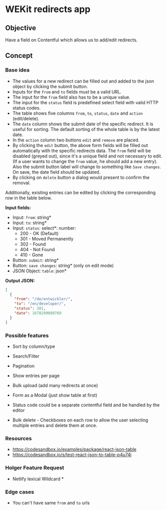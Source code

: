 # WEKit redirects app

## Objective
Have a field on Contentful which allows us to add/edit redirects.

## Concept

### Base idea

* The values for a new redirect can be filled out and added to the json object by clicking the submit button.
* Inputs for the `from` and `to` fields must be a valid URL.
* The input for the `from` field also has to be a unique value.
* The input for the `status` field is predefined select field with valid HTTP status codes.
* The table shows five columns `from`, `to`, `status`, `date` and `action` (edit/delete).
* The `date` column shows the submit date of the specific redirect. It is useful for sorting. The default sorting of the whole table is by the latest date.
* In the `action` column two buttons `edit` and `remove` are placed.
* By clicking the `edit` button, the above form fields will be filled out automatically with the specific redirects data. The `from` field will be disabled (greyed out), since it's a unique field and not necessary to edit. (If a user wants to change the `from` value, he should add a new entry). Also the submit button label will change to something like `Save changes`. On save, the date field should be updated.
* By clicking on `delete` button a dialog would present to confirm the removal.

Additionally, existing entries can be edited by clicking the corresponding row in the table below.

**Input fields:**
- Input: `from`: string*
- Input: `to`: string*
- Input: `status`: select*: number:
  - 200 - OK (Default)
  - 301 - Moved Permanently
  - 302 - Found
  - 404 - Not Found
  - 410 - Gone
- Button: `submit`: string*
- Button: `save changes`: string* (only on edit mode)
- JSON Object: `table`: json*

**Output JSON:**
```json
[
  {
    "from": "/de/entwickler/",
    "to": "/en/developer/",
    "status": 301,
    "date": 1678299089769
  }
]
```

### Possible features
- Sort by column/type
- Search/Filter
- Pagination
- Show entries per page
- Bulk upload (add many redirects at once)

- Form as a Modal (just show table at first)
- Status code could be a separate contentful field and be handled by the editor
- Bulk delete - Checkboxes on each row to allow the user selecting multiple entries and delete them at once.

### Resources

- https://codesandbox.io/examples/package/react-json-table
- https://codesandbox.io/s/test-react-json-to-table-p4u74i

### Holger Feature Request

- Netlify lexical Wildcard *


### Edge cases

- You can't have same `from` and `to` urls
